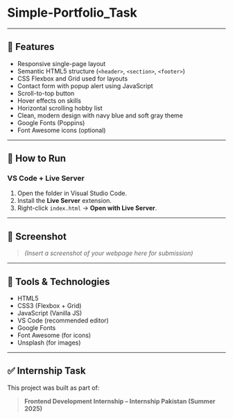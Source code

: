 # Simple-Portfolio_Task

---

## 🎯 Features

- Responsive single-page layout
- Semantic HTML5 structure (`<header>`, `<section>`, `<footer>`)
- CSS Flexbox and Grid used for layouts
- Contact form with popup alert using JavaScript
- Scroll-to-top button
- Hover effects on skills
- Horizontal scrolling hobby list
- Clean, modern design with navy blue and soft gray theme
- Google Fonts (Poppins)
- Font Awesome icons (optional)

---

## 🚀 How to Run

### VS Code + Live Server
1. Open the folder in Visual Studio Code.
2. Install the **Live Server** extension.
3. Right-click `index.html` → **Open with Live Server**.

---

## 📸 Screenshot

> *(Insert a screenshot of your webpage here for submission)*

---

## 🔧 Tools & Technologies

- HTML5
- CSS3 (Flexbox + Grid)
- JavaScript (Vanilla JS)
- VS Code (recommended editor)
- Google Fonts
- Font Awesome (for icons)
- Unsplash (for images)

---


## ✅ Internship Task

This project was built as part of:
> **Frontend Development Internship – Internship Pakistan (Summer 2025)**  

